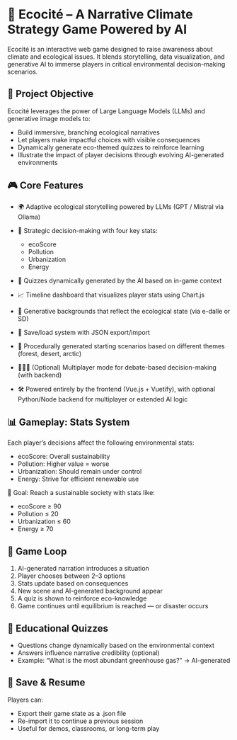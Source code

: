 # 🌱 Ecocité – A Narrative Climate Strategy Game Powered by AI

Ecocité is an interactive web game designed to raise awareness about climate and ecological issues. It blends storytelling, data visualization, and generative AI to immerse players in critical environmental decision-making scenarios.

## 🧠 Project Objective

Ecocité leverages the power of Large Language Models (LLMs) and generative image models to:

* Build immersive, branching ecological narratives
* Let players make impactful choices with visible consequences
* Dynamically generate eco-themed quizzes to reinforce learning
* Illustrate the impact of player decisions through evolving AI-generated environments

## 🎮 Core Features

* 🌍 Adaptive ecological storytelling powered by LLMs (GPT / Mistral via Ollama)
* 🧭 Strategic decision-making with four key stats:

  * ecoScore
  * Pollution
  * Urbanization
  * Energy
* 🧠 Quizzes dynamically generated by the AI based on in-game context
* 📈 Timeline dashboard that visualizes player stats using Chart.js
* 🎨 Generative backgrounds that reflect the ecological state (via e-dalle or SD)
* 💾 Save/load system with JSON export/import
* 🔁 Procedurally generated starting scenarios based on different themes (forest, desert, arctic)
* 🧑‍🤝‍🧑 (Optional) Multiplayer mode for debate-based decision-making (with backend)
* 🛠 Powered entirely by the frontend (Vue.js + Vuetify), with optional Python/Node backend for multiplayer or extended AI logic

## 📊 Gameplay: Stats System

Each player’s decisions affect the following environmental stats:

* ecoScore: Overall sustainability
* Pollution: Higher value = worse
* Urbanization: Should remain under control
* Energy: Strive for efficient renewable use

🎯 Goal: Reach a sustainable society with stats like:

* ecoScore ≥ 90
* Pollution ≤ 20
* Urbanization ≤ 60
* Energy ≥ 70

## 🔄 Game Loop

1. AI-generated narration introduces a situation
2. Player chooses between 2–3 options
3. Stats update based on consequences
4. New scene and AI-generated background appear
5. A quiz is shown to reinforce eco-knowledge
6. Game continues until equilibrium is reached — or disaster occurs

## 🧠 Educational Quizzes

* Questions change dynamically based on the environmental context
* Answers influence narrative credibility (optional)
* Example: “What is the most abundant greenhouse gas?” → AI-generated

## 💾 Save & Resume

Players can:

* Export their game state as a .json file
* Re-import it to continue a previous session
* Useful for demos, classrooms, or long-term play
